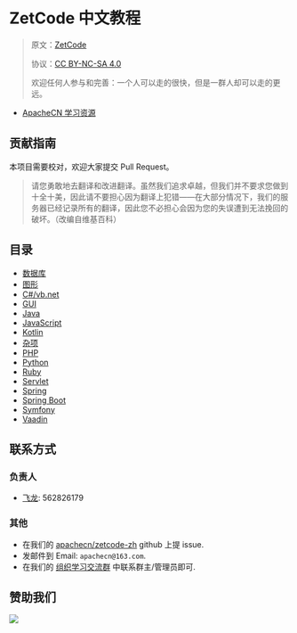 # ZetCode 中文教程

> 原文：[ZetCode](http://zetcode.com/)
> 
> 协议：[CC BY-NC-SA 4.0](http://creativecommons.org/licenses/by-nc-sa/4.0/)
> 
> 欢迎任何人参与和完善：一个人可以走的很快，但是一群人却可以走的更远。

* [ApacheCN 学习资源](http://docs.apachecn.org/)

## 贡献指南

本项目需要校对，欢迎大家提交 Pull Request。

> 请您勇敢地去翻译和改进翻译。虽然我们追求卓越，但我们并不要求您做到十全十美，因此请不要担心因为翻译上犯错——在大部分情况下，我们的服务器已经记录所有的翻译，因此您不必担心会因为您的失误遭到无法挽回的破坏。（改编自维基百科）

## 目录

+   [数据库](docs/db/SUMMARY.md)
+   [图形](docs/graph/SUMMARY.md)
+   [C#/vb.net](docs/dotnet/SUMMARY.md)
+   [GUI](docs/gui/SUMMARY.md)
+   [Java](docs/java/SUMMARY.md)
+   [JavaScript](docs/js/SUMMARY.md)
+   [Kotlin](docs/kotlin/SUMMARY.md)
+   [杂项](docs/misc/SUMMARY.md)
+   [PHP](docs/php/SUMMARY.md)
+   [Python](docs/py/SUMMARY.md)
+   [Ruby](docs/ruby/SUMMARY.md)
+   [Servlet](docs/servlet/SUMMARY.md)
+   [Spring](docs/spring/SUMMARY.md)
+   [Spring Boot](docs/spring-boot/SUMMARY.md)
+   [Symfony](docs/symfony/SUMMARY.md)
+   [Vaadin](docs/vaadin/SUMMARY.md)

## 联系方式

### 负责人

* [飞龙](https://github.com/wizardforcel): 562826179

### 其他

*   在我们的 [apachecn/zetcode-zh](https://github.com/apachecn/zetcode-zh) github 上提 issue.
*   发邮件到 Email: `apachecn@163.com`.
*   在我们的 [组织学习交流群](http://www.apachecn.org/organization/348.html) 中联系群主/管理员即可.

## 赞助我们

![](http://data.apachecn.org/img/about/donate.jpg)
